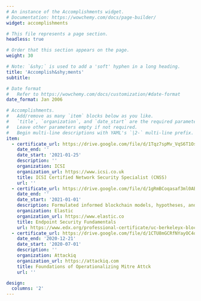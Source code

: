 ```yaml
---
# An instance of the Accomplishments widget.
# Documentation: https://wowchemy.com/docs/page-builder/
widget: accomplishments

# This file represents a page section.
headless: true

# Order that this section appears on the page.
weight: 30

# Note: `&shy;` is used to add a 'soft' hyphen in a long heading.
title: 'Accomplish&shy;ments'
subtitle:

# Date format
#   Refer to https://wowchemy.com/docs/customization/#date-format
date_format: Jan 2006

# Accomplishments.
#   Add/remove as many `item` blocks below as you like.
#   `title`, `organization`, and `date_start` are the required parameters.
#   Leave other parameters empty if not required.
#   Begin multi-line descriptions with YAML's `|2-` multi-line prefix.
item:
  - certificate_url: https://drive.google.com/file/d/1Tqz7spMv_VqS6T1OsbxxamhbJOCqHyk3/view?usp=sharing
    date_end: ''
    date_start: '2021-01-25'
    description: ''
    organization: ICSI
    organization_url: https://www.icsi.co.uk
    title: ICSI Certified Network Security Specialist (CNSS)
    url: ''
  - certificate_url: https://drive.google.com/file/d/1gRmBCoqasaf3ml0ABwzawBjtbLwsWkWw/view?usp=sharing
    date_end: ''
    date_start: '2021-01-01'
    description: Formulated informed blockchain models, hypotheses, and use cases.
    organization: Elastic
    organization_url: https://www.elastic.co
    title: Endpoint Security Fundamentals
    url: https://www.edx.org/professional-certificate/uc-berkeleyx-blockchain-fundamentals
  - certificate_url: https://drive.google.com/file/d/1CTU8mGCRfNYayOC4qkdRNvUKNGtbDwOJ/view?usp=sharing
    date_end: '2020-12-21'
    date_start: '2020-07-01'
    description: ''
    organization: Attackiq
    organization_url: https://attackiq.com
    title: Foundations of Operationalizing Mitre Attck
    url: ''

design:
  columns: '2'
---
```

